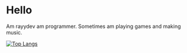 # Hello
 Am rayydev am programmer. Sometimes am playing games and making music. 
 
 [![Top Langs](https://github-readme-stats.vercel.app/api/top-langs/?username=rayydev&layout=compact&theme=dark)](https://github.com/anuraghazra/github-readme-stats)


<!---
rayydev/rayydev is a ✨ special ✨ repository because its `README.md` (this file) appears on your GitHub profile.
You can click the Preview link to take a look at your changes.
--->
